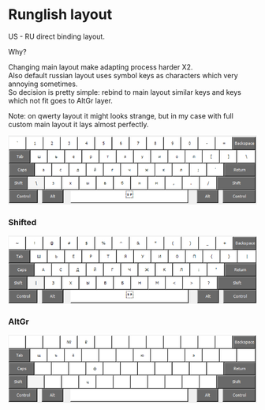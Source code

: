 # Runglish layout

US - RU direct binding layout.

Why?

Changing main layout make adapting process harder X2.\
Also default russian layout uses symbol keys as characters which very annoying sometimes.\
So decision is pretty simple: rebind to main layout similar keys and keys which not fit goes to AltGr layer.

Note: on qwerty layout it might looks strange, but in my case with full custom main layout it lays almost perfectly.

![image](Runglish.png)

### Shifted

![image](Runglish-Shift.png)

### AltGr

![image](Runglish-AltGr.png)
